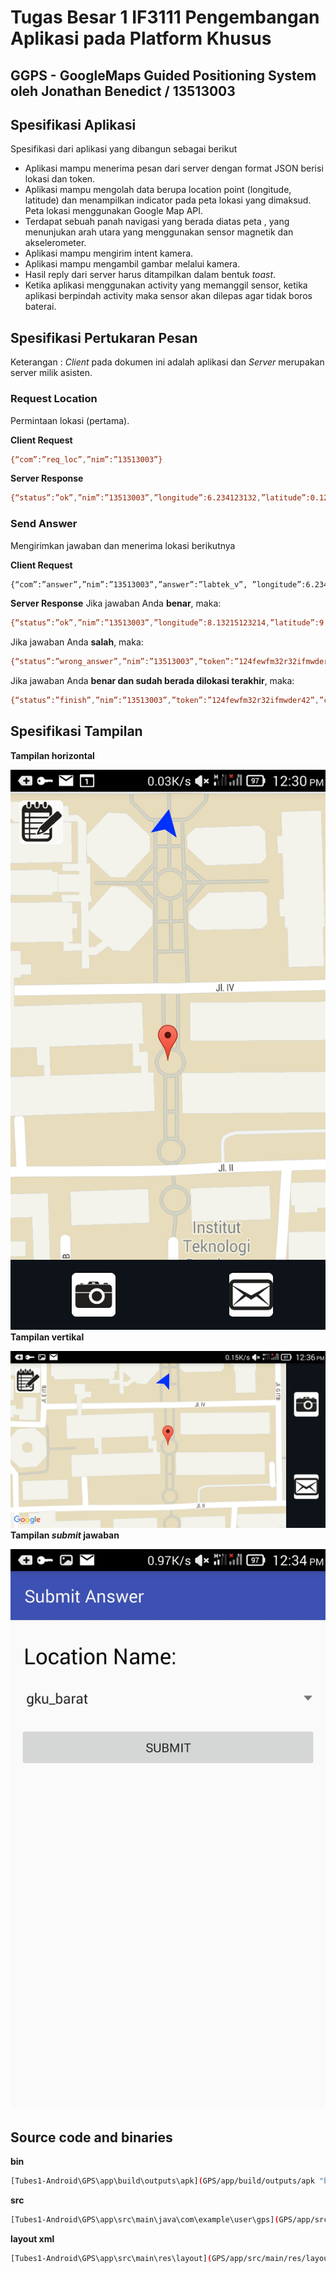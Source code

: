 # Tugas Besar 1 IF3111 Pengembangan Aplikasi pada Platform Khusus
## GGPS - GoogleMaps Guided Positioning System oleh Jonathan Benedict / 13513003

## Spesifikasi Aplikasi

Spesifikasi dari aplikasi yang dibangun sebagai berikut

* Aplikasi mampu menerima pesan dari server dengan format JSON berisi lokasi dan token.
* Aplikasi mampu mengolah data berupa location point (longitude, latitude) dan menampilkan indicator pada peta lokasi yang dimaksud. Peta lokasi menggunakan Google Map API.
* Terdapat sebuah panah navigasi yang berada diatas peta , yang menunjukan arah utara yang menggunakan sensor magnetik dan akselerometer.
* Aplikasi mampu mengirim intent kamera.
* Aplikasi mampu mengambil gambar melalui kamera.
* Hasil reply dari server harus ditampilkan dalam bentuk *toast*.
* Ketika aplikasi menggunakan activity yang memanggil sensor, ketika aplikasi berpindah activity maka sensor akan dilepas agar tidak boros baterai.

## Spesifikasi Pertukaran Pesan
Keterangan : *Client* pada dokumen ini adalah aplikasi dan *Server* merupakan server milik asisten.

### Request Location
Permintaan lokasi (pertama).

**Client Request**
```sh
{“com”:”req_loc”,”nim”:”13513003”}
```
**Server Response** 
```sh
{“status”:”ok”,”nim”:”13513003”,”longitude”:6.234123132,”latitude”:0.1234123412,”token”:”21nu2f2n3rh23diefef23hr23ew”}
```

### Send Answer
Mengirimkan jawaban dan menerima lokasi berikutnya

**Client Request**
```sh
{“com”:”answer”,”nim”:”13513003”,”answer”:”labtek_v”, ”longitude”:6.234123132,”latitude”:0.1234123412,”token”:”21nu2f2n3rh23diefef23hr23ew”}
```
**Server Response**
Jika jawaban Anda **benar**, maka:
```sh
{“status”:”ok”,”nim”:”13513003”,”longitude”:8.13215123214,”latitude”:9.1234123412,”token”:”124fewfm32r32ifmwder42”}
```
Jika jawaban Anda **salah**, maka:
```sh
{“status”:”wrong_answer”,”nim”:”13513003”,”token”:”124fewfm32r32ifmwder42”}
```
Jika jawaban Anda **benar dan sudah berada dilokasi terakhir**, maka:
```sh
{“status”:”finish”,”nim”:”13513003”,”token”:”124fewfm32r32ifmwder42”,”check”:1}
```

## Spesifikasi Tampilan
**Tampilan horizontal**

![horizontal](/screenshot/Screenshot_horizontal.jpeg "horizontal")
**Tampilan vertikal**

![vertikal](/screenshot/Screenshot_vertikal.jpeg "vertikal")
**Tampilan *submit* jawaban**

![answer](/screenshot/Screenshot_answer.jpeg "answer")

## Source code and binaries
**bin**
```sh
[Tubes1-Android\GPS\app\build\outputs\apk](GPS/app/build/outputs/apk "bin")
```
**src**
```sh
[Tubes1-Android\GPS\app\src\main\java\com\example\user\gps](GPS/app/src/main/java/com/example/user/gps "source")
```
**layout xml**
```sh
[Tubes1-Android\GPS\app\src\main\res\layout](GPS/app/src/main/res/layout "layout")
```